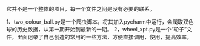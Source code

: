 它并不是一个整体的项目，每一个文件之间是没有必要的联系。

1、two_colour_ball.py是一个爬虫脚本，将其加入pycharm中运行，会爬取双色球的历史数据，从第一期开始到最新的一期。
2，wheel_xpt.py是一个“轮子”文件，里面记录了自己创造的常用的一些方法，方便直接调用，使用，提高效率。
